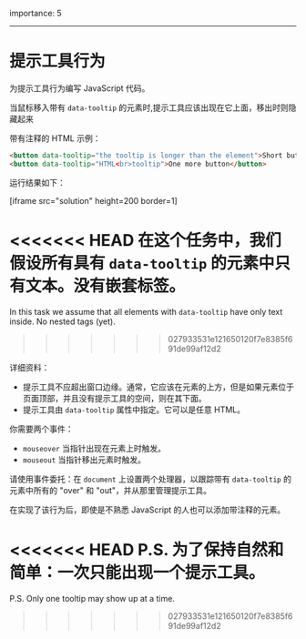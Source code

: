 importance: 5

---

# 提示工具行为

为提示工具行为编写 JavaScript 代码。

当鼠标移入带有 `data-tooltip` 的元素时,提示工具应该出现在它上面，移出时则隐藏起来

带有注释的 HTML 示例：
```html
<button data-tooltip="the tooltip is longer than the element">Short button</button>
<button data-tooltip="HTML<br>tooltip">One more button</button>
```

运行结果如下：

[iframe src="solution" height=200 border=1]

<<<<<<< HEAD
在这个任务中，我们假设所有具有 `data-tooltip` 的元素中只有文本。没有嵌套标签。
=======
In this task we assume that all elements with `data-tooltip` have only text inside. No nested tags (yet).
>>>>>>> 027933531e121650120f7e8385f691de99af12d2

详细资料：

- 提示工具不应超出窗口边缘。通常，它应该在元素的上方，但是如果元素位于页面顶部，并且没有提示工具的空间，则在其下面。
- 提示工具由 `data-tooltip` 属性中指定。它可以是任意 HTML。

你需要两个事件：
- `mouseover` 当指针出现在元素上时触发。
- `mouseout` 当指针移出元素时触发。

请使用事件委托：在 `document` 上设置两个处理器，以跟踪带有 `data-tooltip` 的元素中所有的 "over" 和 "out"，并从那里管理提示工具。

在实现了该行为后，即使是不熟悉 JavaScript 的人也可以添加带注释的元素。

<<<<<<< HEAD
P.S. 为了保持自然和简单：一次只能出现一个提示工具。
=======
P.S. Only one tooltip may show up at a time.
>>>>>>> 027933531e121650120f7e8385f691de99af12d2
